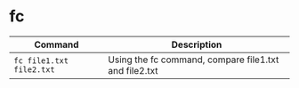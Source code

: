 # fc

| **Command** | **Description** |
|-------------|-----------------|
| `fc file1.txt file2.txt` | Using the fc command, compare file1.txt and file2.txt |